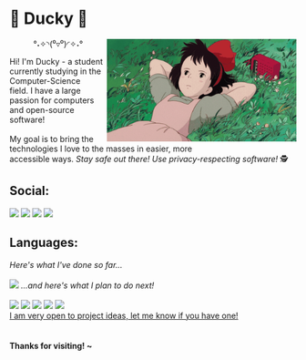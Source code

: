 <h1>🍃 Ducky 🍃</h1>
<img align="right" src="https://github.com/dvcky/dvcky/raw/main/assets/kiki.gif" style="height: 180px;" />
<p align="center">°˖✧◝(⁰▿⁰)◜✧˖°</p>
<p>Hi! I'm Ducky - a student currently studying in the Computer-Science<br>
field. I have a large passion for computers and open-source software!<br><br>
My goal is to bring the technologies I love to the masses in easier, more<br>
accessible ways. <i>Stay safe out there! Use privacy-respecting software!</i> 🕵️</p>
<h2>Social:</h2>
<a href="https://discord.com/users/213915368039645184"><img src="https://img.shields.io/badge/discord-5865F2?style=for-the-badge&logo=discord&logoColor=white"></a>
<a href="https://matrix.to/#/@dvcky:matrix.org"><img src="https://img.shields.io/badge/element-0DBD8B?style=for-the-badge&logo=element&logoColor=white"></a>
<a href="http://steamcommunity.com/profiles/76561198267244200"><img src="https://img.shields.io/badge/steam-000000?style=for-the-badge&logo=steam&logoColor=white"></a>
<a href="https://dvcky.github.io"><img src="https://img.shields.io/badge/website-FF7139?style=for-the-badge&logo=firefoxbrowser&logoColor=white"></a>
<h2>Languages:</h2>
<i>Here's what I've done so far...</i><br><br>
<img src="https://github-readme-stats.vercel.app/api/top-langs/?username=dvcky&hide_title=true&card_width=360&langs_count=10&layout=compact">
<i>...and here's what I plan to do next!</i><br><br>
<a href="https://go.dev/"><img src="https://img.shields.io/badge/hugo-FF4088?style=for-the-badge&logo=hugo&logoColor=white"></a>
<a href="https://www.oracle.com/java/"><img src="https://img.shields.io/badge/java-f8981d?style=for-the-badge&logo=openjdk&logoColor=white"></a>
<a href="https://www.qt.io/"><img src="https://img.shields.io/badge/qt-41CD52?style=for-the-badge&logo=qt&logoColor=white"></a>
<a href="https://www.ruby-lang.org/"><img src="https://img.shields.io/badge/ruby-CC342D?style=for-the-badge&logo=ruby&logoColor=white"></a>
<a href="https://www.sqlite.org/"><img src="https://img.shields.io/badge/sqlite-003B57?style=for-the-badge&logo=sqlite&logoColor=white"></a><br>
<ins>I am very open to project ideas, let me know if you have one!</ins><br><br>
<h4>Thanks for visiting! ~</h4>
